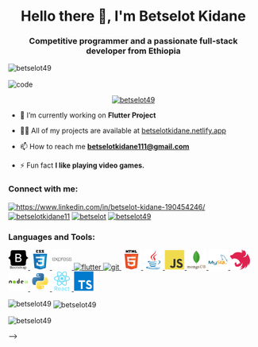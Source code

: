 <h1 align="center">Hello there 👋, I'm Betselot Kidane</h1>
<h3 align="center">Competitive programmer and a passionate full-stack developer from Ethiopia</h3>

<p align="left"> <img src="https://komarev.com/ghpvc/?username=betselot49&label=Profile%20views&color=0e75b6&style=flat" alt="betselot49" /> </p>
<img align="center" alt="code" src="https://res.cloudinary.com/practicaldev/image/fetch/s--enVmT-G4--/c_imagga_scale,f_auto,fl_progressive,h_420,q_auto,w_1000/https://dev-to-uploads.s3.amazonaws.com/uploads/articles/7j8s2h4erdejm82dyyn7.png">
<p align="center"> <a href="https://github.com/ryo-ma/github-profile-trophy"><img src="https://github-profile-trophy.vercel.app/?username=betselot49" alt="betselot49" /></a> </p>

- 🔭 I’m currently working on **Flutter Project**

- 👨‍💻 All of my projects are available at [betselotkidane.netlify.app](betselotkidane.netlify.app)

- 📫 How to reach me **betselotkidane111@gmail.com**

- ⚡ Fun fact **I like playing video games.**

<h3 align="left">Connect with me:</h3>
<p align="left">
<a href="https://linkedin.com/in/https://www.linkedin.com/in/betselot-kidane-190454246/" target="blank"><img align="center" src="https://raw.githubusercontent.com/rahuldkjain/github-profile-readme-generator/master/src/images/icons/Social/linked-in-alt.svg" alt="https://www.linkedin.com/in/betselot-kidane-190454246/" height="30" width="40" /></a>
<a href="https://www.hackerrank.com/betselotkidane11" target="blank"><img align="center" src="https://raw.githubusercontent.com/rahuldkjain/github-profile-readme-generator/master/src/images/icons/Social/hackerrank.svg" alt="betselotkidane11" height="30" width="40" /></a>
<a href="https://codeforces.com/profile/betselot" target="blank"><img align="center" src="https://raw.githubusercontent.com/rahuldkjain/github-profile-readme-generator/master/src/images/icons/Social/codeforces.svg" alt="betselot" height="30" width="40" /></a>
<a href="https://www.leetcode.com/betselot49" target="blank"><img align="center" src="https://raw.githubusercontent.com/rahuldkjain/github-profile-readme-generator/master/src/images/icons/Social/leet-code.svg" alt="betselot49" height="30" width="40" /></a>
</p>

<h3 align="left">Languages and Tools:</h3>
<p align="left"> <a href="https://getbootstrap.com" target="_blank" rel="noreferrer"> <img src="https://raw.githubusercontent.com/devicons/devicon/master/icons/bootstrap/bootstrap-plain-wordmark.svg" alt="bootstrap" width="40" height="40"/> </a> <a href="https://www.w3schools.com/css/" target="_blank" rel="noreferrer"> <img src="https://raw.githubusercontent.com/devicons/devicon/master/icons/css3/css3-original-wordmark.svg" alt="css3" width="40" height="40"/> </a> <a href="https://expressjs.com" target="_blank" rel="noreferrer"> <img src="https://raw.githubusercontent.com/devicons/devicon/master/icons/express/express-original-wordmark.svg" alt="express" width="40" height="40"/> </a> <a href="https://flutter.dev" target="_blank" rel="noreferrer"> <img src="https://www.vectorlogo.zone/logos/flutterio/flutterio-icon.svg" alt="flutter" width="40" height="40"/> </a> <a href="https://git-scm.com/" target="_blank" rel="noreferrer"> <img src="https://www.vectorlogo.zone/logos/git-scm/git-scm-icon.svg" alt="git" width="40" height="40"/> </a> <a href="https://www.w3.org/html/" target="_blank" rel="noreferrer"> <img src="https://raw.githubusercontent.com/devicons/devicon/master/icons/html5/html5-original-wordmark.svg" alt="html5" width="40" height="40"/> </a> <a href="https://www.java.com" target="_blank" rel="noreferrer"> <img src="https://raw.githubusercontent.com/devicons/devicon/master/icons/java/java-original.svg" alt="java" width="40" height="40"/> </a> <a href="https://developer.mozilla.org/en-US/docs/Web/JavaScript" target="_blank" rel="noreferrer"> <img src="https://raw.githubusercontent.com/devicons/devicon/master/icons/javascript/javascript-original.svg" alt="javascript" width="40" height="40"/> </a> <a href="https://www.mongodb.com/" target="_blank" rel="noreferrer"> <img src="https://raw.githubusercontent.com/devicons/devicon/master/icons/mongodb/mongodb-original-wordmark.svg" alt="mongodb" width="40" height="40"/> </a> <a href="https://www.mysql.com/" target="_blank" rel="noreferrer"> <img src="https://raw.githubusercontent.com/devicons/devicon/master/icons/mysql/mysql-original-wordmark.svg" alt="mysql" width="40" height="40"/> </a> <a href="https://nestjs.com/" target="_blank" rel="noreferrer"> <img src="https://raw.githubusercontent.com/devicons/devicon/master/icons/nestjs/nestjs-plain.svg" alt="nestjs" width="40" height="40"/> </a> <a href="https://nodejs.org" target="_blank" rel="noreferrer"> <img src="https://raw.githubusercontent.com/devicons/devicon/master/icons/nodejs/nodejs-original-wordmark.svg" alt="nodejs" width="40" height="40"/> </a> <a href="https://www.python.org" target="_blank" rel="noreferrer"> <img src="https://raw.githubusercontent.com/devicons/devicon/master/icons/python/python-original.svg" alt="python" width="40" height="40"/> </a> <a href="https://reactjs.org/" target="_blank" rel="noreferrer"> <img src="https://raw.githubusercontent.com/devicons/devicon/master/icons/react/react-original-wordmark.svg" alt="react" width="40" height="40"/> </a> <a href="https://www.typescriptlang.org/" target="_blank" rel="noreferrer"> <img src="https://raw.githubusercontent.com/devicons/devicon/master/icons/typescript/typescript-original.svg" alt="typescript" width="40" height="40"/> </a> </p>

<p><img align="left" src="https://github-readme-stats.vercel.app/api/top-langs?username=betselot49&show_icons=true&locale=en&layout=compact" alt="betselot49" /></p>

<p>&nbsp;<img align="center" src="https://github-readme-stats.vercel.app/api?username=betselot49&show_icons=true&locale=en" alt="betselot49" /></p>

<p><img align="center" src="https://github-readme-streak-stats.herokuapp.com/?user=betselot49&" alt="betselot49" /></p>








<!-- <h1 align="center">Hey there! 👋 This is Betselot Kidane</h1>
<pre align="center">Passionate Competitive Programmer and Full-Stack Developer</pre>
<br>

<pre align="center">
!!!!!!!!!!!!!!!!!!!!!!!!!!!!!!!!!!!!!!!
!!!!                               !!!!
!!!!     WELCOME TO MY GITHUB      !!!!
!!!!                               !!!!
!!!!!!!!!!!!!!!!!!!!!!!!!!!!!!!!!!!!!!!

</pre>


<p align="left"> <img src="https://komarev.com/ghpvc/?username=rio3210&label=Profile%20views&color=0e75b6&style=flat" alt="rio3210" /> </p>

<h3 align="left">What I can do</h3>
<p align="left"> <a href="https://www.postgresql.org" target="_blank" rel="noreferrer">  <img src="https://raw.githubusercontent.com/devicons/devicon/master/icons/python/python-original.svg" alt="python" width="40" height="40"/> </a> <a href="https://www.w3schools.com/css/" target="_blank" rel="noreferrer"> <img src="https://raw.githubusercontent.com/devicons/devicon/master/icons/css3/css3-original-wordmark.svg" alt="css3" width="40" height="40"/> </a>  <a href="https://git-scm.com/" target="_blank" rel="noreferrer"> <img src="https://www.vectorlogo.zone/logos/git-scm/git-scm-icon.svg" alt="git" width="40" height="40"/> </a> <a href="https://www.w3.org/html/" target="_blank" rel="noreferrer"> <img src="https://raw.githubusercontent.com/devicons/devicon/master/icons/html5/html5-original-wordmark.svg" alt="html5" width="40" height="40"/> </a> <a href="https://www.java.com" target="_blank" rel="noreferrer"> <img src="https://raw.githubusercontent.com/devicons/devicon/master/icons/java/java-original.svg" alt="java" width="40" height="40"/> </a> <a href="https://developer.mozilla.org/en-US/docs/Web/JavaScript" target="_blank" rel="noreferrer"> <img src="https://raw.githubusercontent.com/devicons/devicon/master/icons/javascript/javascript-original.svg" alt="javascript" width="40" height="40"/> </a> <a href="https://www.mongodb.com/" target="_blank" rel="noreferrer"> <img src="https://raw.githubusercontent.com/devicons/devicon/master/icons/mongodb/mongodb-original-wordmark.svg" alt="mongodb" width="40" height="40"/> </a> <a href="https://www.mysql.com/" target="_blank" rel="noreferrer"> <img src="https://raw.githubusercontent.com/devicons/devicon/master/icons/mysql/mysql-original-wordmark.svg" alt="mysql" width="40" height="40"/> </a> 
<a href="https://legacy.reactjs.org/docs/getting-started.html" target="_blank" rel="noreferrer"> <img src="https://cdn.freebiesupply.com/logos/thumbs/2x/react-1-logo.png" alt="react" width="50" height="40"/> </a>
 <a href="http://expressjs.com/" target="_blank" rel="noreferrer"> <img src="https://www.sysleaf.com/static/4df94bc06ab3c9cbcafa31fe010c96e4/647de/nodejs-express.png" alt="express" width="80" height="40"/> </a>
</p>

<pre>Contact me <a href="betselotkidane111@gmail.com">semail</a></pre>
<br>
<pre><a href="betselotkidane.netlify.app">Website</a></pre>





<!-- ### Hi there 👋


**betselot49/betselot49** is a ✨ _special_ ✨ repository because its `README.md` (this file) appears on your GitHub profile.

Here are some ideas to get you started:

- 🔭 I’m currently working on ...
- 🌱 I’m currently learning ...
- 👯 I’m looking to collaborate on ...
- 🤔 I’m looking for help with ...
- 💬 Ask me about ...
- 📫 How to reach me: ...
- 😄 Pronouns: ...
- ⚡ Fun fact: ...

 -->
 -->
